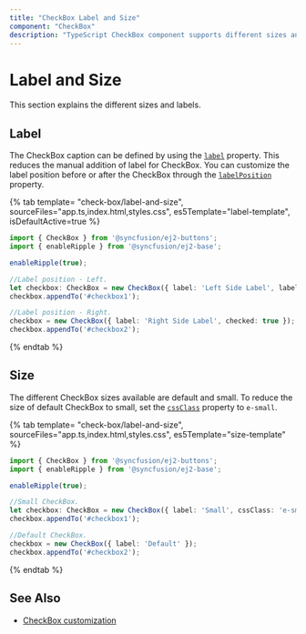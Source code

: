 ```yaml
---
title: "CheckBox Label and Size"
component: "CheckBox"
description: "TypeScript CheckBox component supports different sizes and label."
---
```


# Label and Size

This section explains the different sizes and labels.

## Label

The CheckBox caption can be defined by using the [`label`](../api/check-box#label) property.
This reduces the manual addition of label for CheckBox. You can customize the label position before or after the CheckBox
through the [`labelPosition`](../api/check-box#labelposition) property.

{% tab template= "check-box/label-and-size", sourceFiles="app.ts,index.html,styles.css",
es5Template="label-template", isDefaultActive=true %}

```typescript
import { CheckBox } from '@syncfusion/ej2-buttons';
import { enableRipple } from '@syncfusion/ej2-base';

enableRipple(true);

//Label position - Left.
let checkbox: CheckBox = new CheckBox({ label: 'Left Side Label', labelPosition: 'Before' });
checkbox.appendTo('#checkbox1');

//Label position - Right.
checkbox = new CheckBox({ label: 'Right Side Label', checked: true });
checkbox.appendTo('#checkbox2');
```

{% endtab %}

## Size

The different CheckBox sizes available are default and small. To reduce the size of default CheckBox to small,
set the [`cssClass`](../api/check-box#cssclass) property to `e-small`.

{% tab template= "check-box/label-and-size", sourceFiles="app.ts,index.html,styles.css",
es5Template="size-template" %}

```typescript
import { CheckBox } from '@syncfusion/ej2-buttons';
import { enableRipple } from '@syncfusion/ej2-base';

enableRipple(true);

//Small CheckBox.
let checkbox: CheckBox = new CheckBox({ label: 'Small', cssClass: 'e-small' });
checkbox.appendTo('#checkbox1');

//Default CheckBox.
checkbox = new CheckBox({ label: 'Default' });
checkbox.appendTo('#checkbox2');
```

{% endtab %}

## See Also

* [CheckBox customization](./how-to/customized-checkbox)
